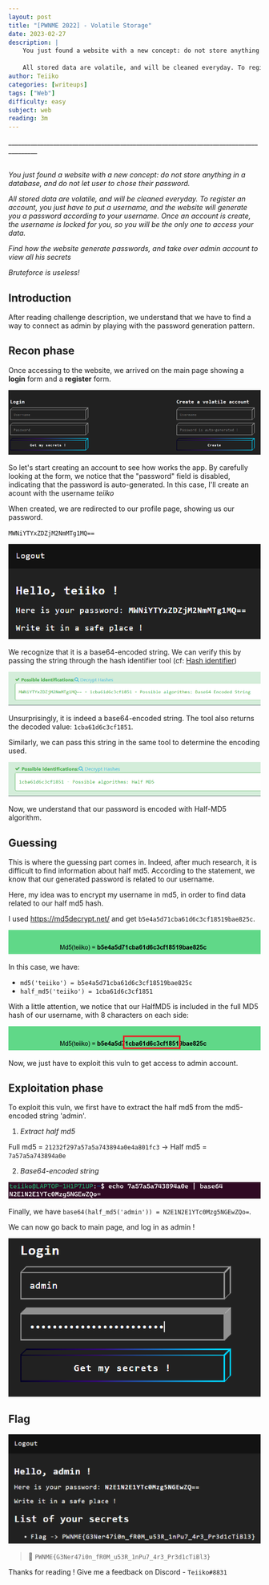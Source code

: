 ```yaml
---
layout: post
title: "[PWNME 2022] - Volatile Storage"
date: 2023-02-27
description: | 
    You just found a website with a new concept: do not store anything in a database, and do not let user to chose their password. 

    All stored data are volatile, and will be cleaned everyday. To register an account, you just have to put a username...
author: Teiiko
categories: [writeups]
tags: ["Web"]
difficulty: easy
subject: web
reading: 3m
---
```

_______________________________________________________________________________________<br><br>

<link rel="stylesheet" href="https://cdnjs.cloudflare.com/ajax/libs/font-awesome/5.15.2/css/all.min.css">
<link rel="stylesheet" href="/css/lil-bootstrap.css">
<script src="https://code.jquery.com/jquery-3.6.0.min.js"></script>



*You just found a website with a new concept: do not store anything in a database, and do not let user to chose their password.* 

*All stored data are volatile, and will be cleaned everyday. To register an account, you just have to put a username, and the website will generate you a password according to your username.*
*Once an account is create, the username is locked for you, so you will be the only one to access your data.*

*Find how the website generate passwords, and take over admin account to view all his secrets*
    
*Bruteforce is useless!*

## Introduction

After reading challenge description, we understand that we have to find a way to connect as admin by playing with the password generation pattern.

## Recon phase

Once accessing to the website, we arrived on the main page showing a **login** form and a **register** form.

![forms](/images/vstorage-1.png)

So let's start creating an account to see how works the app. By carefully looking at the form, we notice that the "password" field is disabled, indicating that the password is auto-generated. In this case, I'll create an acount with the username *teiiko* 

When created, we are redirected to our profile page, showing us our password.

`MWNiYTYxZDZjM2NmMTg1MQ==`

![profile](/images/vstorage-2.png)

We recognize that it is a base64-encoded string. We can verify this by passing the string through the hash identifier tool (cf: <a href="https://hashes.com/en/tools/hash_identifier">Hash identifier</a>)

![base64](/images/vstorage-3.png)

Unsurprisingly, it is indeed a base64-encoded string. The tool also returns the decoded value: `1cba61d6c3cf1851`.

Similarly, we can pass this string in the same tool to determine the encoding used.

![hashidentifier](/images/vstorage-4.png)

Now, we understand that our password is encoded with Half-MD5 algorithm.

## Guessing

This is where the guessing part comes in. Indeed, after much research, it is difficult to find information about half md5. According to the statement, we know that our generated password is related to our username.

Here, my idea was to encrypt my username in md5, in order to find data related to our half md5 hash.

I used https://md5decrypt.net/ and get `b5e4a5d71cba61d6c3cf18519bae825c`.

![md5](/images/vstorage-6.png)

In this case, we have:
- `md5('teiiko') = b5e4a5d71cba61d6c3cf18519bae825c`
- `half_md5('teiiko') = 1cba61d6c3cf1851`

With a little attention, we notice that our HalfMD5 is included in the full MD5 hash of our username, with 8 characters on each side:

![md5](/images/vstorage-5.png)

Now, we just have to exploit this vuln to get access to admin account.

## Exploitation phase

To exploit this vuln, we first have to extract the half md5 from the md5-encoded string 'admin'.

1. *Extract half md5*

Full md5 = `21232f297a57a5a743894a0e4a801fc3` → Half md5 = `7a57a5a743894a0e`

2. *Base64-encoded string*

![md5](/images/vstorage-7.png)

Finally, we have `base64(half_md5('admin')) = N2E1N2E1YTc0Mzg5NGEwZQo=`.

We can now go back to main page, and log in as admin !

![md5](/images/vstorage-8.png)

## Flag

![md5](/images/vstorage-9.png)

> 🚩 `PWNME{G3Ner47i0n_fR0M_u53R_1nPu7_4r3_Pr3d1cTiBl3}`

Thanks for reading ! Give me a feedback on Discord - `Teiiko#8831`

<button id="back-to-top-btn" class="btn arrow btn-lg circle"><i class="fas fa-arrow-up"></i></button>

<style>
#back-to-top-btn {
  position: fixed;
  bottom: 20px;
  right: 40px;
  display:none;
  cursor:pointer;
}

</style>

<script>
    // Afficher/masquer le bouton "scroll to top"
$(window).scroll(function() {
  if ($(this).scrollTop() > 100) {
    $('#back-to-top-btn').fadeIn();
  } else {
    $('#back-to-top-btn').fadeOut();
  }
});

// Faire remonter au header de la page lorsque le bouton est cliqué
$('#back-to-top-btn').click(function() {
  $('html, body').animate({scrollTop : 0},800);
  return false;
});

</script>